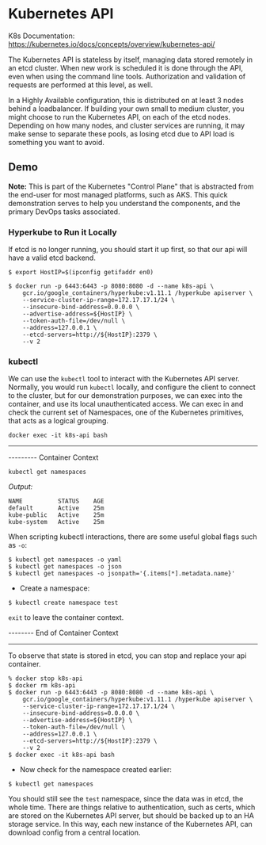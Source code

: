 # Kubernetes API

K8s Documentation: https://kubernetes.io/docs/concepts/overview/kubernetes-api/

The Kubernetes API is stateless by itself, managing data stored remotely in an etcd cluster. When new work is scheduled it is done through the API, even when using the command line tools. Authorization and validation of requests are performed at this level, as well.

In a Highly Available configuration, this is distributed on at least 3 nodes behind a loadbalancer. If building your own small to medium cluster, you might choose to run the Kubernetes API, on each of the etcd nodes. Depending on how many nodes, and cluster services are running, it may make sense to separate these pools, as losing etcd due to API load is something you want to avoid.

## Demo

**Note:** This is part of the Kubernetes "Control Plane" that is abstracted from the end-user for most managed platforms, such as AKS. This quick demonstration serves to help you understand the components, and the primary DevOps tasks associated.

### Hyperkube to Run it Locally

If etcd is no longer running, you should start it up first, so that our api will have a valid etcd backend.

```
$ export HostIP=$(ipconfig getifaddr en0)

$ docker run -p 6443:6443 -p 8080:8080 -d --name k8s-api \
    gcr.io/google_containers/hyperkube:v1.11.1 /hyperkube apiserver \
    --service-cluster-ip-range=172.17.17.1/24 \
    --insecure-bind-address=0.0.0.0 \
    --advertise-address=${HostIP} \
    --token-auth-file=/dev/null \
    --address=127.0.0.1 \
    --etcd-servers=http://${HostIP}:2379 \
    --v 2
```

### kubectl

We can use the `kubectl` tool to interact with the Kubernetes API server. Normally, you would run `kubectl` locally, and configure the client to connect to the cluster, but for our demonstration purposes, we can exec into the container, and use its local unauthenticated access. We can exec in and check the current set of Namespaces, one of the Kubernetes primitives, that acts as a logical grouping.

`docker exec -it k8s-api bash`

<hr>
--------- Container Context

`kubectl get namespaces`

*Output:*
```
NAME          STATUS    AGE
default       Active    25m
kube-public   Active    25m
kube-system   Active    25m
```

When scripting kubectl interactions, there are some useful global flags such as `-o`:

```
$ kubectl get namespaces -o yaml
$ kubectl get namespaces -o json
$ kubectl get namespaces -o jsonpath='{.items[*].metadata.name}'
```

* Create a namespace:
```
$ kubectl create namespace test
```

`exit` to leave the container context.

-------- End of Container Context
<hr>

To observe that state is stored in etcd, you can stop and replace your api container.

```
% docker stop k8s-api
$ docker rm k8s-api
$ docker run -p 6443:6443 -p 8080:8080 -d --name k8s-api \
    gcr.io/google_containers/hyperkube:v1.11.1 /hyperkube apiserver \
    --service-cluster-ip-range=172.17.17.1/24 \
    --insecure-bind-address=0.0.0.0 \
    --advertise-address=${HostIP} \
    --token-auth-file=/dev/null \
    --address=127.0.0.1 \
    --etcd-servers=http://${HostIP}:2379 \
    --v 2
$ docker exec -it k8s-api bash
```

* Now check for the namespace created earlier:
```
$ kubectl get namespaces
```

You should still see the `test` namespace, since the data was in etcd, the whole time. There are things relative to authentication, such as certs, which are stored on the Kubernetes API server, but should be backed up to an HA storage service. In this way, each new instance of the Kubernetes API, can download config from a central location.
